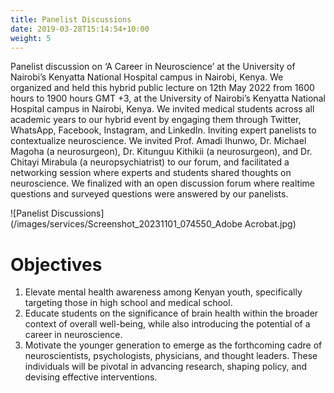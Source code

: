 ```yaml
---
title: Panelist Discussions
date: 2019-03-28T15:14:54+10:00
weight: 5
---
```


Panelist discussion on ‘A Career in Neuroscience’ at the University of Nairobi’s Kenyatta National Hospital campus in Nairobi, Kenya. We organized and held this hybrid public lecture on 12th May 2022 from 1600 hours to 1900 hours GMT +3, at the University of Nairobi’s Kenyatta National Hospital campus in Nairobi, Kenya. We invited medical students across all academic years to our hybrid event by engaging them through Twitter, WhatsApp, Facebook, Instagram, and LinkedIn. Inviting expert panelists to contextualize neuroscience. We invited Prof. Amadi Ihunwo, Dr. Michael Magoha (a neurosurgeon), Dr. Kitunguu Kithikii (a neurosurgeon), and Dr. Chitayi Mirabula (a neuropsychiatrist) to our forum, and facilitated a networking session where experts and students shared thoughts on neuroscience. We finalized with an open discussion forum where realtime questions and surveyed questions were answered by our panelists.


![Panelist Discussions](/images/services/Screenshot_20231101_074550_Adobe Acrobat.jpg)

# Objectives

1. Elevate mental health awareness among Kenyan youth, specifically targeting those in high school and medical school.
2. Educate students on the significance of brain health within the broader context of overall well-being, while also introducing the potential of a career in neuroscience.
3. Motivate the younger generation to emerge as the forthcoming cadre of neuroscientists, psychologists, physicians, and thought leaders. These individuals will be pivotal in advancing research, shaping policy, and devising effective interventions.
